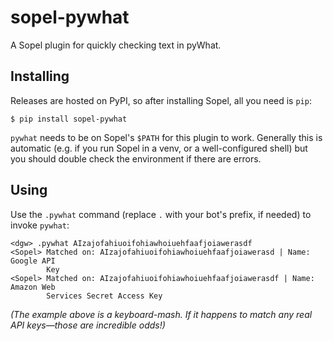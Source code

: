 # sopel-pywhat

A Sopel plugin for quickly checking text in pyWhat.

## Installing

Releases are hosted on PyPI, so after installing Sopel, all you need is `pip`:

```shell
$ pip install sopel-pywhat
```

`pywhat` needs to be on Sopel's `$PATH` for this plugin to work. Generally this
is automatic (e.g. if you run Sopel in a venv, or a well-configured shell) but
you should double check the environment if there are errors.

## Using

Use the `.pywhat` command (replace `.` with your bot's prefix, if needed) to
invoke `pywhat`:

```
<dgw> .pywhat AIzajofahiuoifohiawhoiuehfaafjoiawerasdf
<Sopel> Matched on: AIzajofahiuoifohiawhoiuehfaafjoiawerasd | Name: Google API
        Key
<Sopel> Matched on: AIzajofahiuoifohiawhoiuehfaafjoiawerasdf | Name: Amazon Web
        Services Secret Access Key
```

_(The example above is a keyboard-mash. If it happens to match any real API
keys—those are incredible odds!)_
